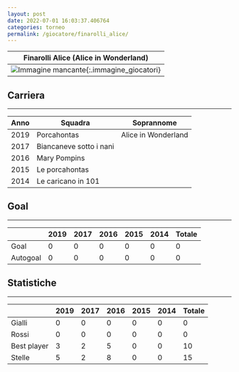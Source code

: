```yaml
---
layout: post
date: 2022-07-01 16:03:37.406764
categories: torneo
permalink: /giocatore/finarolli_alice/
---
```

<link rel='stylesheets' href='./../assets/giocatori.css'>

| Finarolli Alice (Alice in Wonderland) |
|:-----:|
| ![Immagine mancante]('./../../assets/giocatori/finarolli_alice.png){:.immagine_giocatori} |


## Carriera
----

|Anno|Squadra|Soprannome|
|:---:|---|---|
|2019|Porcahontas|Alice in Wonderland|
|2017|Biancaneve sotto i nani||
|2016|Mary Pompins||
|2015|Le porcahontas||
|2014|Le caricano in 101||


## Goal
----

| |2019|2017|2016|2015|2014| Totale |
|---|---|---|---|---|---|---|
|Goal|0|0|0|0|0|0|
|Autogoal|0|0|0|0|0|0|


## Statistiche
----

| |2019|2017|2016|2015|2014| Totale |
|---|---|---|---|---|---|---|
|Gialli|0|0|0|0|0|0|
|Rossi|0|0|0|0|0|0|
|Best player|3|2|5|0|0|10|
|Stelle|5|2|8|0|0|15|
